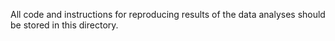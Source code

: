 All code and instructions for reproducing results of the data analyses
should be stored in this directory.
